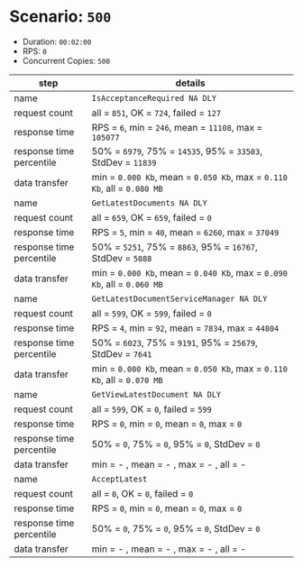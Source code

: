 # Scenario: `500`

- Duration: `00:02:00`
- RPS: `0`
- Concurrent Copies: `500`

| __step__                 | __details__                                                             |
|--------------------------|-------------------------------------------------------------------------|
| name                     | `IsAcceptanceRequired NA DLY`                                           |
| request count            | all = `851`, OK = `724`, failed = `127`                                 |
| response time            | RPS = `6`, min = `246`, mean = `11108`, max = `105077`                  |
| response time percentile | 50% = `6979`, 75% = `14535`, 95% = `33503`, StdDev = `11839`            |
| data transfer            | min = `0.000 Kb`, mean = `0.050 Kb`, max = `0.110 Kb`, all = `0.080 MB` |
| name                     | `GetLatestDocuments NA DLY`                                             |
| request count            | all = `659`, OK = `659`, failed = `0`                                   |
| response time            | RPS = `5`, min = `40`, mean = `6260`, max = `37049`                     |
| response time percentile | 50% = `5251`, 75% = `8863`, 95% = `16767`, StdDev = `5088`              |
| data transfer            | min = `0.000 Kb`, mean = `0.040 Kb`, max = `0.090 Kb`, all = `0.060 MB` |
| name                     | `GetLatestDocumentServiceManager NA DLY`                                |
| request count            | all = `599`, OK = `599`, failed = `0`                                   |
| response time            | RPS = `4`, min = `92`, mean = `7834`, max = `44804`                     |
| response time percentile | 50% = `6023`, 75% = `9191`, 95% = `25679`, StdDev = `7641`              |
| data transfer            | min = `0.000 Kb`, mean = `0.050 Kb`, max = `0.110 Kb`, all = `0.070 MB` |
| name                     | `GetViewLatestDocument NA DLY`                                          |
| request count            | all = `599`, OK = `0`, failed = `599`                                   |
| response time            | RPS = `0`, min = `0`, mean = `0`, max = `0`                             |
| response time percentile | 50% = `0`, 75% = `0`, 95% = `0`, StdDev = `0`                           |
| data transfer            | min = - , mean = - , max = - , all = -                                  |
| name                     | `AcceptLatest`                                                          |
| request count            | all = `0`, OK = `0`, failed = `0`                                       |
| response time            | RPS = `0`, min = `0`, mean = `0`, max = `0`                             |
| response time percentile | 50% = `0`, 75% = `0`, 95% = `0`, StdDev = `0`                           |
| data transfer            | min = - , mean = - , max = - , all = -                                  |